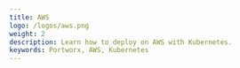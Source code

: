 ```yaml
---
title: AWS
logo: /logos/aws.png
weight: 2
description: Learn how to deploy on AWS with Kubernetes.
keywords: Portworx, AWS, Kubernetes
---
```

